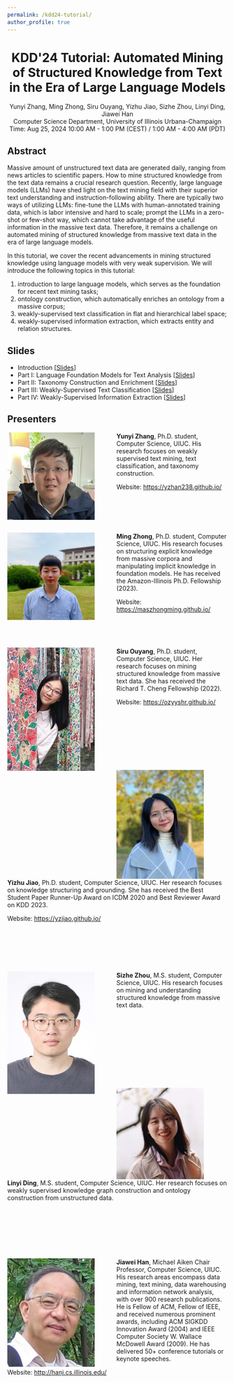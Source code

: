 ```yaml
---
permalink: /kdd24-tutorial/
author_profile: true
---
```


<center>
<h1>
KDD'24 Tutorial: Automated Mining of Structured Knowledge from Text in the Era of Large Language Models
</h1>
Yunyi Zhang, Ming Zhong, Siru Ouyang, Yizhu Jiao, Sizhe Zhou, Linyi Ding, Jiawei Han<br/>
Computer Science Department, University of Illinois Urbana-Champaign<br/>
Time: Aug 25, 2024 10:00 AM - 1:00 PM (CEST) / 1:00 AM - 4:00 AM (PDT)
</center>

## Abstract

Massive amount of unstructured text data are generated daily, ranging from news articles to scientific papers. 
How to mine structured knowledge from the text data remains a crucial research question. 
Recently, large language models (LLMs) have shed light on the text mining field with their superior text understanding and instruction-following ability. 
There are typically two ways of utilizing LLMs: fine-tune the LLMs with human-annotated training data, 
which is labor intensive and hard to scale; prompt the LLMs in a zero-shot or few-shot way, 
which cannot take advantage of the useful information in the massive text data. 
Therefore, it remains a challenge on automated mining of structured knowledge from massive text data in the era of large language models.

In this tutorial, we cover the recent advancements in mining structured knowledge using language models with very weak supervision. 
We will introduce the following topics in this tutorial: 
1. introduction to large language models, which serves as the foundation for recent text mining tasks;
2. ontology construction, which automatically enriches an ontology from a massive corpus;
3. weakly-supervised text classification in flat and hierarchical label space;
4. weakly-supervised information extraction, which extracts entity and relation structures.


## Slides
* Introduction \[[Slides]()\]
* Part I: Language Foundation Models for Text Analysis \[[Slides]()\]
* Part II: Taxonomy Construction and Enrichment \[[Slides]()\]
* Part III: Weakly-Supervised Text Classification \[[Slides]()\]
* Part IV: Weakly-Supervised Information Extraction \[[Slides]()\]

## Presenters

<img align="left" img src="/images/yunyi-zhang.jpeg" alt="Yunyi Zhang" style="width: 200px;margin-right:50px;"/>**Yunyi Zhang**, Ph.D. student, Computer Science, UIUC. His research focuses on weakly supervised text mining, text classification, and taxonomy construction.

Website: https://yzhan238.github.io/

<br/>
<br/>
<br/>
<br/>

<img align="left" img src="/images/Ming_Zhong.jpg" alt="Ming Zhong" style="width: 200px;margin-right:50px;"/>**Ming Zhong**, Ph.D. student, Computer Science, UIUC. His research focuses on structuring explicit knowledge from massive corpora and manipulating implicit knowledge in foundation models. He has received the Amazon-Illinois Ph.D. Fellowship (2023).

Website: https://maszhongming.github.io/

<br/>
<br/>
<br/>

<img align="left" img src="/images/Siru_Ouyang.jpg" alt="Siru Ouyang" style="width: 200px;margin-right:50px;"/>**Siru Ouyang**, Ph.D. student, Computer Science, UIUC. Her research focuses on mining structured knowledge from massive text data. She has received the Richard T. Cheng Fellowship (2022).

Website: https://ozyyshr.github.io/

<br/>
<br/>
<br/>
<br/>
<br/>
<br/>
<br/>


<img align="left" img src="/images/Yizhu_Jiao.jpg" alt="Yizhu Jiao" style="width: 200px;margin-right:50px;"/>**Yizhu Jiao**, Ph.D. student, Computer Science, UIUC. Her research focuses on knowledge structuring and grounding. She has received the Best Student Paper Runner-Up Award on ICDM 2020 and Best Reviewer Award on KDD 2023.

Website: https://yzjiao.github.io/

<br/>
<br/>
<br/>
<br/>
<br/>


<img align="left" img src="/images/Sizhe_Zhou.jpeg" alt="Sizhe Zhou" style="width: 200px;margin-right:50px;"/>**Sizhe Zhou**, M.S. student, Computer Science, UIUC. His research focuses on mining and understanding structured knowledge from massive text data.

<br/>
<br/>
<br/>
<br/>
<br/>
<br/>
<br/>
<br/>
<br/>


<img align="left" img src="/images/Linyi_Ding.jpeg" alt="Linyi Ding" style="width: 200px;margin-right:50px;"/>**Linyi Ding**, M.S. student, Computer Science, UIUC. Her research focuses on weakly supervised knowledge graph construction and ontology construction from  unstructured data.

<br/>
<br/>
<br/>
<br/>
<br/>
<br/>

<img align="left" img src="/images/Jiawei_Han.jpg" alt="Jiawei Han" style="width: 200px;margin-right:50px;"/>**Jiawei Han**, Michael Aiken Chair Professor, Computer Science, UIUC. His research areas encompass data mining, text mining, data warehousing and information network analysis, with over 900 research publications. He is Fellow of ACM, Fellow of IEEE, and received numerous prominent awards, including ACM SIGKDD Innovation Award (2004) and IEEE Computer Society W. Wallace McDowell Award (2009). He has delivered 50+ conference tutorials or keynote speeches.

Website: http://hanj.cs.illinois.edu/
